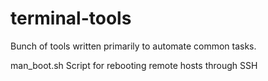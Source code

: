 # terminal-tools
Bunch of tools written primarily to automate common tasks.

man_boot.sh	Script for rebooting remote hosts through SSH
